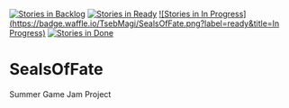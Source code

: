 [![Stories in Backlog](https://badge.waffle.io/TsebMagi/SealsOfFate.png?label=ready&title=Backlog)](http://waffle.io/TsebMagi/SealsOfFate)
[![Stories in Ready](https://badge.waffle.io/TsebMagi/SealsOfFate.png?label=ready&title=Ready)](http://waffle.io/TsebMagi/SealsOfFate)
[![Stories in In Progress](https://badge.waffle.io/TsebMagi/SealsOfFate.png?label=ready&title=In Progress)](http://waffle.io/TsebMagi/SealsOfFate)
[![Stories in Done](https://badge.waffle.io/TsebMagi/SealsOfFate.png?label=ready&title=Done)](http://waffle.io/TsebMagi/SealsOfFate)
# SealsOfFate
Summer Game Jam Project
